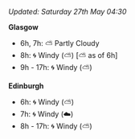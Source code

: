 *Updated: Saturday 27th May 04:30*

**Glasgow**

* 6h, 7h: :partly_sunny: Partly Cloudy
* 8h: :cyclone: Windy (:partly_sunny:) [:partly_sunny: as of 6h]
* 9h - 17h: :cyclone: Windy (:partly_sunny:)

**Edinburgh**

* 6h: :cyclone: Windy (:partly_sunny:)
* 7h: :cyclone: Windy (:cloud:)
* 8h - 17h: :cyclone: Windy (:partly_sunny:)
